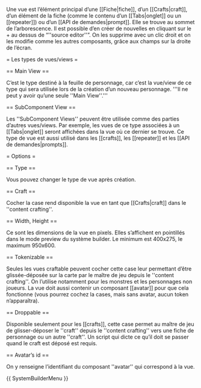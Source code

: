 Une vue est l’élément principal d’une [[Fiche|fiche]], d’un [[Crafts|craft]], d’un élément de la fiche (comme le contenu d’un [[Tabs|onglet]] ou un [[repeater]]) ou d’un [[API de demandes|prompt]]. Elle se trouve au sommet de l’arborescence. Il est possible d’en créer de nouvelles en cliquant sur le + au dessus de “''source editor''”. On les supprime avec un clic droit et on les modifie comme les autres composants, grâce aux champs sur la droite de l’écran.

= Les types de vues/views =

== Main View ==

C’est le type destiné à la feuille de personnage, car c’est la vue/view de ce type qui sera utilisée lors de la création d’un nouveau personnage. '''Il ne peut y avoir qu’une seule ''Main View''.'''

== SubComponent View ==

Les ''SubComponent Views'' peuvent être utilisée comme des parties d’autres vues/views. Par exemple, les vues de ce type associées à un [[Tabs|onglet]] seront affichées dans la vue où ce dernier se trouve. Ce type de vue est aussi utilisé dans les [[crafts]], les [[repeater]] et les [[API de demandes|prompts]].

= Options =

== Type ==

Vous pouvez changer le type de vue après création.

== Craft ==

Cocher la case rend disponible la vue en tant que [[Crafts|craft]] dans le ''content crafting''.

== Width, Height ==

Ce sont les dimensions de la vue en pixels. Elles s’affichent en pointillés dans le mode preview du système builder. Le minimum est 400x275, le maximum 950x600.

== Tokenizable ==

Seules les vues craftable peuvent cocher cette case leur permettant d’être glissée-déposée sur la carte par le maître de jeu depuis le ''content crafting''. On l’utilise notamment pour les monstres et les personnages non joueurs. La vue doit aussi contenir un composant [[avatar]] pour que cela fonctionne (vous pourrez cochez la cases, mais sans avatar, aucun token n’apparaîtra).

== Droppable ==

Disponible seulement pour les [[crafts]], cette case permet au maître de jeu de glisser-déposer le ''craft'' depuis le ''content crafting'' vers une fiche de personnage ou un autre ''craft''. Un script qui dicte ce qu’il doit se passer quand le craft est déposé est requis.

== Avatar’s id ==

On y renseigne l’identifiant du composant ''avatar'' qui correspond à la vue.

{{ SystemBuilderMenu }}